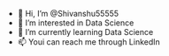 - 👋 Hi, I’m @Shivanshu55555
- 👀 I’m interested in Data Science
- 🌱 I’m currently learning Data Science
- 📫 Youi can reach me through LinkedIn

<!---
Shivanshu55555/Shivanshu55555 is a ✨ special ✨ repository because its `README.md` (this file) appears on your GitHub profile.
You can click the Preview link to take a look at your changes.
--->
